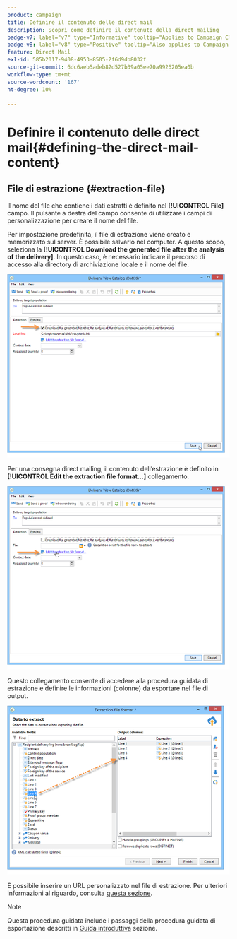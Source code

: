 ```yaml
---
product: campaign
title: Definire il contenuto delle direct mail
description: Scopri come definire il contenuto della direct mailing
badge-v7: label="v7" type="Informative" tooltip="Applies to Campaign Classic v7"
badge-v8: label="v8" type="Positive" tooltip="Also applies to Campaign v8"
feature: Direct Mail
exl-id: 585b2017-9408-4953-8505-2f6d9db8032f
source-git-commit: 6dc6aeb5adeb82d527b39a05ee70a9926205ea0b
workflow-type: tm+mt
source-wordcount: '167'
ht-degree: 10%

---
```


# Definire il contenuto delle direct mail{#defining-the-direct-mail-content}



## File di estrazione {#extraction-file}

Il nome del file che contiene i dati estratti è definito nel **[!UICONTROL File]** campo. Il pulsante a destra del campo consente di utilizzare i campi di personalizzazione per creare il nome del file.

Per impostazione predefinita, il file di estrazione viene creato e memorizzato sul server. È possibile salvarlo nel computer. A questo scopo, seleziona la **[!UICONTROL Download the generated file after the analysis of the delivery]**. In questo caso, è necessario indicare il percorso di accesso alla directory di archiviazione locale e il nome del file.

![](assets/s_ncs_user_mail_delivery_local_file.png)

Per una consegna direct mailing, il contenuto dell’estrazione è definito in **[!UICONTROL Edit the extraction file format...]** collegamento.

![](assets/s_ncs_user_mail_delivery_format_link.png)

Questo collegamento consente di accedere alla procedura guidata di estrazione e definire le informazioni (colonne) da esportare nel file di output.

![](assets/s_ncs_user_mail_delivery_format_wz.png)

È possibile inserire un URL personalizzato nel file di estrazione. Per ulteriori informazioni al riguardo, consulta [questa sezione](../../web/using/publishing-a-web-form.md).

>[!NOTE]
>
>Questa procedura guidata include i passaggi della procedura guidata di esportazione descritti in [Guida introduttiva](../../platform/using/executing-export-jobs.md) sezione.
